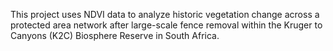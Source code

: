 This project uses NDVI data to analyze historic vegetation change across a protected area network after large-scale fence removal within the Kruger to Canyons (K2C) Biosphere Reserve in South Africa.
